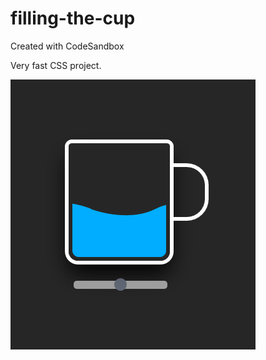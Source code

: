 # filling-the-cup
Created with CodeSandbox

Very fast CSS project.

![Filling the cup](.doc/cup.gif)
